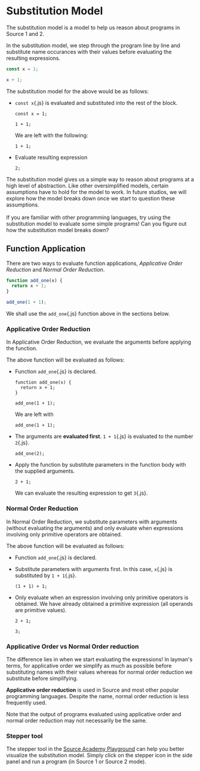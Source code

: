 # Substitution Model

The substitution model is a model to help us reason about programs in Source 1 and 2.

In the substitution model, we step through the program line by line and substitute name occurances with their values before evaluating the resulting expressions.

```js
const x = 1;

x + 1;
```

The substitution model for the above would be as follows:

- `const x`{.js} is evaluated and substituted into the rest of the block.

  ```js{highlight-lines="1,3[0:1]"}
  const x = 1;

  1 + 1;
  ```

  We are left with the following:

  ```js{start-from=3}
  1 + 1;
  ```

- Evaluate resulting expression

  ```js{start-from=3 highlight-lines="3[0:1]"}
  2;
  ```

<panel header="More about the substitution model">
  The substitution model gives us a simple way to reason about programs at a high level of abstraction. Like other oversimplified models, certain assumptions have to hold for the model to work. In future studios, we will explore how the model breaks down once we start to question these assumptions.<br><br>

  <box header="Challenge!">
    If you are familiar with other programming languages, try using the substitution model to evaluate some simple programs! Can you figure out how the substitution model breaks down?
  </box>
</panel>

## Function Application

There are two ways to evaluate function applications, _Applicative Order Reduction_ and _Normal Order Reduction_.

```js
function add_one(x) {
  return x + 1;
}

add_one(1 + 1);
```

We shall use the `add_one`{.js} function above in the sections below.

### Applicative Order Reduction

In Applicative Order Reduction, we evaluate the arguments before applying the function.

The above function will be evaluated as follows:

- Function `add_one`{.js} is declared.

  ```js{highlight-lines="1[0:]-3[:1]"}
  function add_one(x) {
    return x + 1;
  }

  add_one(1 + 1);
  ```

  We are left with

  ```js{start-from=5}
  add_one(1 + 1);
  ```

- The arguments are **evaluated first**. `1 + 1`{.js} is evaluated to the number `2`{.js}.

  ```js{start-from=5 highlight-lines="5[8:9]"}
  add_one(2);
  ```

- Apply the function by substitute parameters in the function body with the supplied arguments.

  ```{start-from=2 highlight-lines="2[0:1]"}
  2 + 1;
  ```

  We can evaluate the resulting expression to get `3`{.js}.

### Normal Order Reduction

In Normal Order Reduction, we substitute parameters with arguments (without evaluating the arguments) and only evaluate when expressions involving only primitive operators are obtained.

The above function will be evaluated as follows:

- Function `add_one`{.js} is declared.

- Substitute parameters with arguments first. In this case, `x`{.js} is substituted by `1 + 1`{.js}.

  ```{start-from=2 highlight-lines="2[0:6]"}
  (1 + 1) + 1;
  ```

- Only evaluate when an expression involving only primitive operators is obtained. We have already obtained a primitive expression (all operands are primitive values).

  ```{start-from=2 highlight-lines="2[0:1]"}
  2 + 1;
  ```

  ```{start-from=2 highlight-lines="2[0:1]"}
  3;
  ```

### Applicative Order vs Normal Order reduction

The difference lies in when we start evaluating the expressions! In layman's terms, for applicative order we simplify as much as possible before substituting names with their values whereas for normal order reduction we substitute before simplifying.

<box type="info">

**Applicative order reduction** is used in Source and most other popular programming languages. Despite the name, normal order reduction is less frequently used.
</box>

<box type="important">
Note that the output of programs evaluated using applicative order and normal order reduction may not necessarily be the same.
</box>

### Stepper tool

The stepper tool in the [Source Academy Playground](https://sourceacademy.org/playground) can help you better visualize the substitution model. Simply click on the stepper icon in the side panel and run a program (in Source 1 or Source 2 mode).
